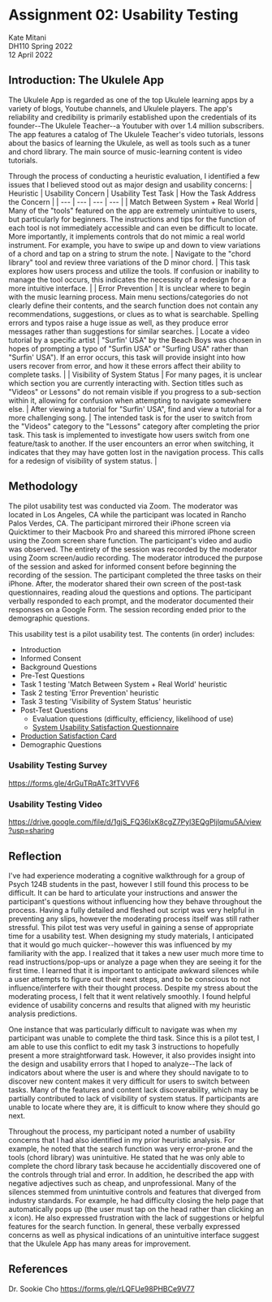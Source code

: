 # Assignment 02: Usability Testing
Kate Mitani  
DH110 Spring 2022  
12 April 2022

## Introduction: The Ukulele App
The Ukulele App is regarded as one of the top Ukulele learning apps by a variety of blogs, Youtube channels, and Ukulele players. The app's reliability and credibility is primarily established upon the credentials of its founder--The Ukulele Teacher--a Youtuber with over 1.4 million subscribers. The app features a catalog of The Ukulele Teacher's video tutorials, lessons about the basics of learning the Ukulele, as well as tools such as a tuner and chord library. The main source of music-learning content is video tutorials. 

Through the process of conducting a heuristic evaluation, I identified a few issues that I believed stood out as major design and usability concerns:
| Heuristic | Usability Concern | Usability Test Task | How the Task Address the Concern |
| --- | --- | --- | --- |
| Match Between System + Real World | Many of the "tools" featured on the app are extremely unintuitive to users, but particularly for beginners. The instructions and tips for the function of each tool is not immediately accessible and can even be difficult to locate. More importantly, it implements controls that do not mimic a real world instrument. For example, you have to swipe up and down to view variations of a chord and tap on a string to strum the note. | Navigate to the "chord library" tool and review three variations of the D minor chord. | This task explores how users process and utilize the tools. If confusion or inability to manage the tool occurs, this indicates the necessity of a redesign for a more intuitive interface. |
| Error Prevention | It is unclear where to begin with the music learning process. Main menu sections/categories do not clearly define their contents, and the search function does not contain any recommendations, suggestions, or clues as to what is searchable. Spelling errors and typos raise a huge issue as well, as they produce error messages rather than suggestions for similar searches. | Locate a video tutorial by a specific artist | "Surfin' USA" by the Beach Boys was chosen in hopes of prompting a typo of "Surfin USA" or "Surfing USA" rather than "Surfin' USA"). If an error occurs, this task will provide insight into how users recover from error, and how it these errors affect their ability to complete tasks. |
| Visibility of System Status | For many pages, it is unclear which section you are currently interacting with. Section titles such as "Videos" or Lessons" do not remain visible if you progress to a sub-section within it, allowing for confusion when attempting to navigate somewhere else. | After viewing a tutorial for "Surfin' USA", find and view a tutorial for a more challenging song. | The intended task is for the user to switch from the "Videos" category to the "Lessons" category after completing the prior task. This task is implemented to investigate how users switch from one feature/task to another. If the user encounters an error when switching, it indicates that they may have gotten lost in the navigation process. This calls for a redesign of visibility of system status. | 
## Methodology
The pilot usability test was conducted via Zoom. The moderator was located in Los Angeles, CA while the participant was located in Rancho Palos Verdes, CA. The participant mirrored their iPhone screen via Quicktimer to their Macbook Pro and shareed this mirrored iPhone screen using the Zoom screen share function. The participant's video and audio was observed. The entirety of the session was recorded by the moderator using Zoom screen/audio recording. The moderator introduced the purpose of the session and asked for informed consent before beginning the recording of the session. The participant completed the three tasks on their iPhone. After, the moderator shared their own screen of the post-task questionnaires, reading aloud the questions and options. The participant verbally responded to each prompt, and the moderator documented their responses on a Google Form. The session recording ended prior to the demographic questions.

This usability test is a pilot usability test. The contents (in order) includes:
- Introduction
- Informed Consent
- Background Questions
- Pre-Test Questions
- Task 1 testing 'Match Between System + Real World' heuristic
- Task 2 testing 'Error Prevention' heuristic
- Task 3 testing 'Visibility of System Status' heuristic
- Post-Test Questions
    - Evaluation questions (difficulty, efficiency, likelihood of use)
    - [System Usability Satisfaction Questionnaire](https://www.usability.gov/how-to-and-tools/methods/system-usability-scale.html)
- [Production Satisfaction Card](https://www.nngroup.com/articles/microsoft-desirability-toolkit/)
- Demographic Questions

### Usability Testing Survey
https://forms.gle/4rGuTRqATc3fTVVF6  
### Usability Testing Video
https://drive.google.com/file/d/1gjS_FQ36IxK8cgZ7Pyl3EQgPljlqmu5A/view?usp=sharing

## Reflection
I've had experience moderating a cognitive walkthrough for a group of Psych 124B students in the past, however I still found this process to be difficult. It can be hard to articulate your instructions and answer the participant's questions without influencing how they behave throughout the process. Having a fully detailed and fleshed out script was very helpful in preventing any slips, however the moderating process itself was still rather stressful. This pilot test was very useful in gaining a sense of appropriate time for a usability test. When designing my study materials, I anticipated that it would go much quicker--however this was influenced by my familiarity with the app. I realized that it takes a new user much more time to read instructions/pop-ups or analyze a page when they are seeing it for the first time. I learned that it is important to anticipate awkward silences while a user attempts to figure out their next steps, and to be conscious to not influence/interfere with their thought process. Despite my stress about the moderating process, I felt that it went relatively smoothly. I found helpful evidence of usability concerns and results that aligned with my heuristic analysis predictions. 

One instance that was particularly difficult to navigate was when my participant was unable to complete the third task. Since this is a pilot test, I am able to use this conflict to edit my task 3 instructions to hopefully present a more straightforward task. However, it also provides insight into the design and usability errors that I hoped to analyze--The lack of indicators about where the user is and where they should navigate to to discover new content makes it very difficult for users to switch between tasks. Many of the features and content lack discoverability, which may be partially contributed to lack of visibility of system status. If participants are unable to locate where they are, it is difficult to know where they should go next.

Throughout the process, my participant noted a number of usability concerns that I had also identified in my prior heuristic analysis. For example, he noted that the search function was very error-prone and the tools (chord library) was unintuitive. He stated that he was only able to complete the chord library task because he accidentially discovered one of the controls through trial and error. In addition, he described the app with negative adjectives such as cheap, and unprofessional. Many of the silences stemmed from unintuitive controls and features that diverged from industry standards. For example, he had difficulty closing the help page that automatically pops up (the user must tap on the head rather than clicking an x icon). He also expressed frustration with the lack of suggestions or helpful features for the search function. In general, these verbally expressed concerns as well as physical indications of an unintuitive interface suggest that the Ukulele App has many areas for improvement. 

## References
Dr. Sookie Cho
https://forms.gle/rLQFUe98PHBCe9V77
